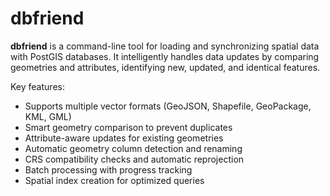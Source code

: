 # dbfriend

**dbfriend** is a command-line tool for loading and synchronizing spatial data with PostGIS databases. It intelligently handles data updates by comparing geometries and attributes, identifying new, updated, and identical features. 

Key features:
- Supports multiple vector formats (GeoJSON, Shapefile, GeoPackage, KML, GML)
- Smart geometry comparison to prevent duplicates
- Attribute-aware updates for existing geometries
- Automatic geometry column detection and renaming
- CRS compatibility checks and automatic reprojection
- Batch processing with progress tracking
- Spatial index creation for optimized queries
